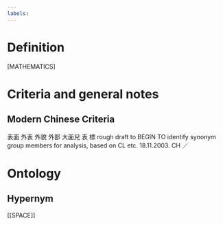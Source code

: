 ```yaml
---
labels: 
---
```


# Definition
[MATHEMATICS]
# Criteria and general notes
## Modern Chinese Criteria
表面
外表
外貌
外部
大面兒
表
標
rough draft to BEGIN TO identify synonym group members for analysis, based on CL etc. 18.11.2003. CH ／
# Ontology

## Hypernym
[[SPACE]]